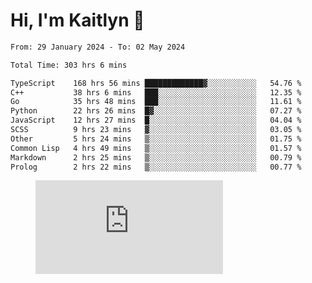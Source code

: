 # Hi, I'm Kaitlyn 👋
<!--START_SECTION:waka-->

```txt
From: 29 January 2024 - To: 02 May 2024

Total Time: 303 hrs 6 mins

TypeScript    168 hrs 56 mins █████████████▓░░░░░░░░░░░   54.76 %
C++           38 hrs 6 mins   ███░░░░░░░░░░░░░░░░░░░░░░   12.35 %
Go            35 hrs 48 mins  ███░░░░░░░░░░░░░░░░░░░░░░   11.61 %
Python        22 hrs 26 mins  █▓░░░░░░░░░░░░░░░░░░░░░░░   07.27 %
JavaScript    12 hrs 27 mins  █░░░░░░░░░░░░░░░░░░░░░░░░   04.04 %
SCSS          9 hrs 23 mins   ▓░░░░░░░░░░░░░░░░░░░░░░░░   03.05 %
Other         5 hrs 24 mins   ▒░░░░░░░░░░░░░░░░░░░░░░░░   01.75 %
Common Lisp   4 hrs 49 mins   ▒░░░░░░░░░░░░░░░░░░░░░░░░   01.57 %
Markdown      2 hrs 25 mins   ▒░░░░░░░░░░░░░░░░░░░░░░░░   00.79 %
Prolog        2 hrs 22 mins   ▒░░░░░░░░░░░░░░░░░░░░░░░░   00.77 %
```

<!--END_SECTION:waka-->

<figure><embed src="https://wakatime.com/share/@018d58bc-3d22-46c9-b2d7-4ed36fb8172d/243b5d9b-77cd-4133-89ff-dcc8f225fa18.svg"></embed></figure>
